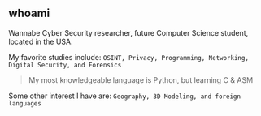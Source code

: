 
## whoami
Wannabe Cyber Security researcher, future Computer Science student, located in the USA.

My favorite studies include: `OSINT, Privacy, Programming, Networking, Digital Security, and Forensics` <br />
>My most knowledgeable language is Python, but learning C & ASM

Some other interest I have are: `Geography, 3D Modeling, and foreign languages`
